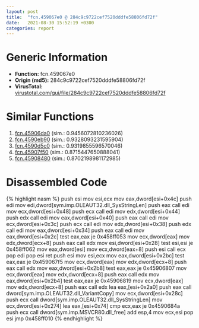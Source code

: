 ```yaml
---
layout: post
title:  "fcn.459067e0 @ 284c9c9722cef7520dddfe58806fd72f"
date:   2021-08-30 15:52:19 +0300
categories: report
---
```


# Generic Information
- **Function:** fcn.459067e0
- **Origin (md5):** 284c9c9722cef7520dddfe58806fd72f
- **VirusTotal:** [virustotal.com/gui/file/284c9c9722cef7520dddfe58806fd72f][virustotal_ref]



# Similar Functions

1. [fcn.45906da0][similar_1_ref] (sim.: 0.9456072810236026)
2. [fcn.4590eb90][similar_2_ref] (sim.: 0.9328093231595904)
3. [fcn.4590d5c0][similar_3_ref] (sim.: 0.9319855596570046)
4. [fcn.45907f50][similar_4_ref] (sim.: 0.8715447650888041)
5. [fcn.45908480][similar_5_ref] (sim.: 0.8702198981172985)


# Disassembled Code

{% highlight nasm %}
push esi
mov esi,ecx
mov eax,dword[esi+0x4c]
push edi
mov edi,dword[sym.imp.OLEAUT32.dll_SysStringLen]
push eax
call edi
mov ecx,dword[esi+0x48]
push ecx
call edi
mov edx,dword[esi+0x44]
push edx
call edi
mov eax,dword[esi+0x40]
push eax
call edi
mov ecx,dword[esi+0x3c]
push ecx
call edi
mov edx,dword[esi+0x38]
push edx
call edi
mov eax,dword[esi+0x34]
push eax
call edi
mov eax,dword[esi+0x2c]
test eax,eax
je 0x458ff053
mov ecx,dword[eax]
mov edx,dword[ecx+8]
push eax
call edx
mov esi,dword[esi+0x28]
test esi,esi
je 0x458ff062
mov eax,dword[esi]
mov ecx,dword[eax+8]
push esi
call ecx
pop edi
pop esi
ret 
push esi
mov esi,ecx
mov eax,dword[esi+0x2bc]
test eax,eax
je 0x459067f5
mov ecx,dword[eax]
mov edx,dword[ecx+8]
push eax
call edx
mov eax,dword[esi+0x2b8]
test eax,eax
je 0x45906807
mov ecx,dword[eax]
mov edx,dword[ecx+8]
push eax
call edx
mov eax,dword[esi+0x2b4]
test eax,eax
je 0x45906819
mov ecx,dword[eax]
mov edx,dword[ecx+8]
push eax
call edx
lea eax,[esi+0x2a0]
push eax
call dword[sym.imp.OLEAUT32.dll_VariantCopy]
mov ecx,dword[esi+0x28c]
push ecx
call dword[sym.imp.OLEAUT32.dll_SysStringLen]
mov ecx,dword[esi+0x274]
lea eax,[esi+0x74]
cmp ecx,eax
je 0x4590684a
push ecx
call dword[sym.imp.MSVCR80.dll_free]
add esp,4
mov ecx,esi
pop esi
jmp 0x458ff010
{% endhighlight %}


[similar_1_ref]: /report/fcn.45906da0@284c9c9722cef7520dddfe58806fd72f
[similar_2_ref]: /report/fcn.4590eb90@284c9c9722cef7520dddfe58806fd72f
[similar_3_ref]: /report/fcn.4590d5c0@284c9c9722cef7520dddfe58806fd72f
[similar_4_ref]: /report/fcn.45907f50@284c9c9722cef7520dddfe58806fd72f
[similar_5_ref]: /report/fcn.45908480@284c9c9722cef7520dddfe58806fd72f
[virustotal_ref]: https://www.virustotal.com/gui/file/284c9c9722cef7520dddfe58806fd72f